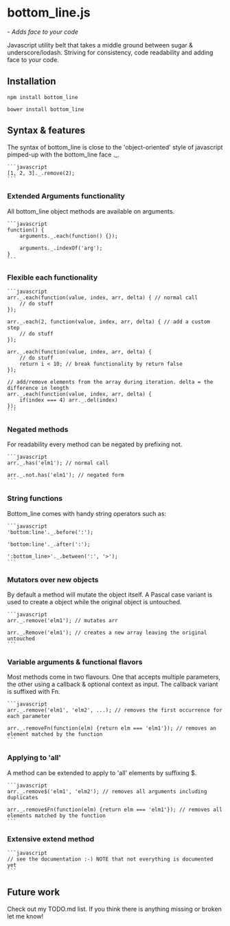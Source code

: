 # bottom_line.js
_- Adds face to your code_

Javascript utility belt that takes a middle ground between sugar & underscore/lodash. Striving for consistency, code readability and adding face to your code.

## Installation

    npm install bottom_line
     
    bower install bottom_line

## Syntax & features

The syntax of bottom\_line is close to the 'object-oriented' style of javascript pimped-up with the bottom\_line face .\_.

    ```javascript
    [1, 2, 3]._.remove(2);
    ```

### Extended Arguments functionality 

All bottom_line object methods are available on arguments.

    ```javascript
    function() {
        arguments._.each(function() {});       
           
        arguments._.indexOf('arg');   
    }       
    ```
### Flexible each functionality

    ```javascript
    arr._.each(function(value, index, arr, delta) { // normal call
        // do stuff
    }); 

    arr._.each(2, function(value, index, arr, delta) { // add a custom step
        // do stuff    
    }); 
    
    arr._.each(function(value, index, arr, delta) {
        // do stuff
        return i < 10; // break functionality by return false
    });  
    
    // add/remove elements from the array during iteration. delta = the difference in length
    arr._.each(function(value, index, arr, delta) {  
        if(index === 4) arr._.del(index)
    });  
    ```
    
### Negated methods

For readability every method can be negated by prefixing not.

    ```javascript
    arr._.has('elm1'); // normal call
    
    arr._.not.has('elm1'); // negated form
    ```
        
### String functions

Bottom_line comes with handy string operators such as:

    ```javascript
    'bottom:line'._.before(':');

    'bottom:line'._.after(':');
    
    ':bottom_line>'._.between(':', '>');    
    ```        
        
### Mutators over new objects

By default a method will mutate the object itself. A Pascal case variant is used to create a object while the original object is untouched.

    ```javascript   
    arr._.remove('elm1'); // mutates arr  
          
    arr._.Remove('elm1'); // creates a new array leaving the original untouched          
    ```

### Variable arguments & functional flavors

Most methods come in two flavours. One that accepts multiple parameters, the other using a callback & optional context as input. The callback variant is suffixed with Fn.

    ```javascript
    arr._.remove('elm1', 'elm2', ...); // removes the first occurrence for each parameter
    
    arr._.removeFn(function(elm) {return elm === 'elm1'}); // removes an element matched by the function
    ```

### Applying to 'all'

A method can be extended to apply to 'all' elements by suffixing $.

    ```javascript
    arr._.remove$('elm1', 'elm2'); // removes all arguments including duplicates
    
    arr._.remove$Fn(function(elm) {return elm === 'elm1'}); // removes all elements matched by the function
    ```

### Extensive extend method

    ```javascript
    // see the documentation :-) NOTE that not everything is documented yet    
    ```

## Future work

Check out my TODO.md list.
If you think there is anything missing or broken let me know!
